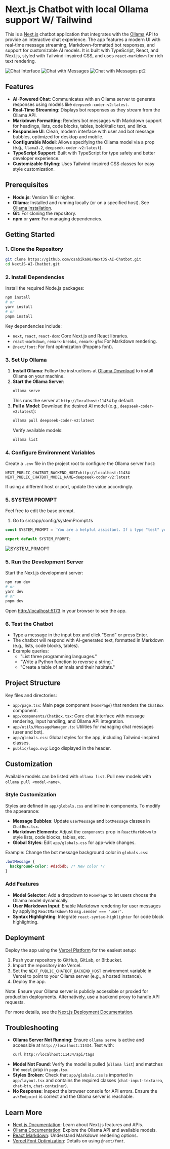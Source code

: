 # Next.js Chatbot with local Ollama support W/ Tailwind

This is a [Next.js](https://nextjs.org) chatbot application that integrates with the [Ollama](https://ollama.com/) API to provide an interactive chat experience. The app features a modern UI with real-time message streaming, Markdown-formatted bot responses, and support for customizable AI models. It is built with TypeScript, React, and Next.js, styled with Tailwind-inspired CSS, and uses `react-markdown` for rich text rendering.

![Chat Interface](screenshots/1.png)
![Chat with Messages](screenshots/2.png)
![Chat with Messages pt2](screenshots/3.png)

## Features

- **AI-Powered Chat**: Communicates with an Ollama server to generate responses using models like `deepseek-coder-v2:latest`.
- **Real-Time Streaming**: Displays bot responses as they stream from the Ollama API.
- **Markdown Formatting**: Renders bot messages with Markdown support for headings, lists, code blocks, tables, bold/italic text, and links.
- **Responsive UI**: Clean, modern interface with user and bot message bubbles, optimized for desktop and mobile.
- **Configurable Model**: Allows specifying the Ollama model via a prop (e.g., `llama3.2`, `deepseek-coder-v2:latest`).
- **TypeScript Support**: Built with TypeScript for type safety and better developer experience.
- **Customizable Styling**: Uses Tailwind-inspired CSS classes for easy style customization.

## Prerequisites

- **Node.js**: Version 18 or higher.
- **Ollama**: Installed and running locally (or on a specified host). See [Ollama Installation](https://ollama.com/download).
- **Git**: For cloning the repository.
- **npm** or **yarn**: For managing dependencies.

## Getting Started

### 1. Clone the Repository

```bash
git clone https://github.com/csabika98/NextJS-AI-Chatbot.git
cd NextJS-AI-Chatbot.git
```

### 2. Install Dependencies

Install the required Node.js packages:

```bash
npm install
# or
yarn install
# or
pnpm install
```



Key dependencies include:
- `next`, `react`, `react-dom`: Core Next.js and React libraries.
- `react-markdown`, `remark-breaks`, `remark-gfm`: For Markdown rendering.
- `@next/font`: For font optimization (Poppins font).

### 3. Set Up Ollama

1. **Install Ollama**: Follow the instructions at [Ollama Download](https://ollama.com/download) to install Ollama on your machine.
2. **Start the Ollama Server**:
   ```bash
   ollama serve
   ```
   This runs the server at `http://localhost:11434` by default.
3. **Pull a Model**: Download the desired AI model (e.g., `deepseek-coder-v2:latest`):
   ```bash
   ollama pull deepseek-coder-v2:latest
   ```
   Verify available models:
   ```bash
   ollama list
   ```

### 4. Configure Environment Variables

Create a `.env` file in the project root to configure the Ollama server host:

```env
NEXT_PUBLIC_CHATBOT_BACKEND_HOST=http://localhost:11434
NEXT_PUBLIC_CHATBOT_MODEL_NAME=deepseek-coder-v2:latest
```

If using a different host or port, update the value accordingly.

### 5. SYSTEM PROMPT

Feel free to edit the base prompt.

1. Go to src/app/config/systemPrompt.ts

```ts
const SYSTEM_PROMPT = `You are a helpful assistant. If i type "test" you should answer "test" only, Format all responses in Markdown, using appropriate syntax for headings, lists, code blocks, tables, and other elements where applicable. Use single backticks (\`) for inline code (e.g., \`StringBuilder\`) and triple backticks (\`\`\`) with language identifiers for code blocks (e.g., \`\`\`java\ncode\n\`\`\`).`;

export default SYSTEM_PROMPT;
```
![SYSTEM_PRMOPT](screenshots/4.png)


### 5. Run the Development Server

Start the Next.js development server:

```bash
npm run dev
# or
yarn dev
# or
pnpm dev
```

Open [http://localhost:5173](http://localhost:5173) in your browser to see the app.

### 6. Test the Chatbot

- Type a message in the input box and click "Send" or press Enter.
- The chatbot will respond with AI-generated text, formatted in Markdown (e.g., lists, code blocks, tables).
- Example queries:
  - "List three programming languages."
  - "Write a Python function to reverse a string."
  - "Create a table of animals and their habitats."

## Project Structure

Key files and directories:

- `app/page.tsx`: Main page component (`HomePage`) that renders the `ChatBox` component.
- `app/components/ChatBox.tsx`: Core chat interface with message rendering, input handling, and Ollama API integration.
- `app/utils/MessageManager.ts`: Utilities for managing chat messages (user and bot).
- `app/globals.css`: Global styles for the app, including Tailwind-inspired classes.
- `public/logo.svg`: Logo displayed in the header.

## Customization

Available models can be listed with `ollama list`. Pull new models with `ollama pull <model-name>`.

### Style Customization

Styles are defined in `app/globals.css` and inline in components. To modify the appearance:

- **Message Bubbles**: Update `userMessage` and `botMessage` classes in `ChatBox.tsx`.
- **Markdown Elements**: Adjust the `components` prop in `ReactMarkdown` to style lists, code blocks, tables, etc.
- **Global Styles**: Edit `app/globals.css` for app-wide changes.

Example: Change the bot message background color in `globals.css`:

```css
.botMessage {
  background-color: #d1d5db; /* New color */
}
```

### Add Features

- **Model Selector**: Add a dropdown to `HomePage` to let users choose the Ollama model dynamically.
- **User Markdown Input**: Enable Markdown rendering for user messages by applying `ReactMarkdown` to `msg.sender === 'user'`.
- **Syntax Highlighting**: Integrate `react-syntax-highlighter` for code block highlighting.

## Deployment

Deploy the app using the [Vercel Platform](https://vercel.com/new) for the easiest setup:

1. Push your repository to GitHub, GitLab, or Bitbucket.
2. Import the repository into Vercel.
3. Set the `NEXT_PUBLIC_CHATBOT_BACKEND_HOST` environment variable in Vercel to point to your Ollama server (e.g., a hosted instance).
4. Deploy the app.

Note: Ensure your Ollama server is publicly accessible or proxied for production deployments. Alternatively, use a backend proxy to handle API requests.

For more details, see the [Next.js Deployment Documentation](https://nextjs.org/docs/app/building-your-application/deploying).

## Troubleshooting

- **Ollama Server Not Running**: Ensure `ollama serve` is active and accessible at `http://localhost:11434`. Test with:
  ```bash
  curl http://localhost:11434/api/tags
  ```
- **Model Not Found**: Verify the model is pulled (`ollama list`) and matches the `model` prop in `page.tsx`.
- **Styles Broken**: Check that `app/globals.css` is imported in `app/layout.tsx` and contains the required classes (`chat-input-textarea`, `chat-btn`, `chat-container`).
- **No Response**: Inspect the browser console for API errors. Ensure the `askEndpoint` is correct and the Ollama server is reachable.

## Learn More

- [Next.js Documentation](https://nextjs.org/docs): Learn about Next.js features and APIs.
- [Ollama Documentation](https://github.com/ollama/ollama): Explore the Ollama API and available models.
- [React Markdown](https://github.com/remarkjs/react-markdown): Understand Markdown rendering options.
- [Vercel Font Optimization](https://nextjs.org/docs/app/building-your-application/optimizing/fonts): Details on using `@next/font`.
